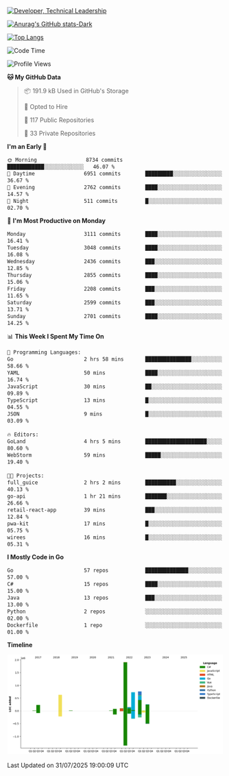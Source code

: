 <div>
  <a href="https://www.linkedin.com/in/arielpineiro/" target="_blank" rel="nofollow noopener noreferrer">
    <img src="https://img.shields.io/badge/-LinkedIn-%230077B5?style=for-the-badge&logo=linkedin&logoColor=white" alt="Developer, Technical Leadership" title="Ariel Piñeiro">
  </a>
</div>

[![Anurag's GitHub stats-Dark](https://github-readme-stats.vercel.app/api?username=arielsrv&show_icons=true&theme=dark#gh-dark-mode-only)](https://github.com/anuraghazra/github-readme-stats#gh-dark-mode-only)

[![Top Langs](https://github-readme-stats.vercel.app/api/top-langs/?username=arielsrv&layout=compact&langs_count=10&theme=dark#gh-dark-mode-only)](https://github.com/anuraghazra/github-readme-stats&theme=dark#gh-dark-mode-only)

<!--START_SECTION:waka-->
![Code Time](http://img.shields.io/badge/Code%20Time-1%2C360%20hrs%204%20mins-blue)

![Profile Views](http://img.shields.io/badge/Profile%20Views-23-blue)

**🐱 My GitHub Data** 

> 📦 191.9 kB Used in GitHub's Storage 
 > 
> 💼 Opted to Hire
 > 
> 📜 117 Public Repositories 
 > 
> 🔑 33 Private Repositories 
 > 
**I'm an Early 🐤** 

```text
🌞 Morning                8734 commits        ████████████░░░░░░░░░░░░░   46.07 % 
🌆 Daytime                6951 commits        █████████░░░░░░░░░░░░░░░░   36.67 % 
🌃 Evening                2762 commits        ████░░░░░░░░░░░░░░░░░░░░░   14.57 % 
🌙 Night                  511 commits         █░░░░░░░░░░░░░░░░░░░░░░░░   02.70 % 
```
📅 **I'm Most Productive on Monday** 

```text
Monday                   3111 commits        ████░░░░░░░░░░░░░░░░░░░░░   16.41 % 
Tuesday                  3048 commits        ████░░░░░░░░░░░░░░░░░░░░░   16.08 % 
Wednesday                2436 commits        ███░░░░░░░░░░░░░░░░░░░░░░   12.85 % 
Thursday                 2855 commits        ████░░░░░░░░░░░░░░░░░░░░░   15.06 % 
Friday                   2208 commits        ███░░░░░░░░░░░░░░░░░░░░░░   11.65 % 
Saturday                 2599 commits        ███░░░░░░░░░░░░░░░░░░░░░░   13.71 % 
Sunday                   2701 commits        ████░░░░░░░░░░░░░░░░░░░░░   14.25 % 
```


📊 **This Week I Spent My Time On** 

```text
💬 Programming Languages: 
Go                       2 hrs 58 mins       ███████████████░░░░░░░░░░   58.66 % 
YAML                     50 mins             ████░░░░░░░░░░░░░░░░░░░░░   16.74 % 
JavaScript               30 mins             ██░░░░░░░░░░░░░░░░░░░░░░░   09.89 % 
TypeScript               13 mins             █░░░░░░░░░░░░░░░░░░░░░░░░   04.55 % 
JSON                     9 mins              █░░░░░░░░░░░░░░░░░░░░░░░░   03.09 % 

🔥 Editors: 
GoLand                   4 hrs 5 mins        ████████████████████░░░░░   80.60 % 
WebStorm                 59 mins             █████░░░░░░░░░░░░░░░░░░░░   19.40 % 

🐱‍💻 Projects: 
full_guice               2 hrs 2 mins        ██████████░░░░░░░░░░░░░░░   40.13 % 
go-api                   1 hr 21 mins        ███████░░░░░░░░░░░░░░░░░░   26.66 % 
retail-react-app         39 mins             ███░░░░░░░░░░░░░░░░░░░░░░   12.84 % 
pwa-kit                  17 mins             █░░░░░░░░░░░░░░░░░░░░░░░░   05.75 % 
wirees                   16 mins             █░░░░░░░░░░░░░░░░░░░░░░░░   05.31 % 
```

**I Mostly Code in Go** 

```text
Go                       57 repos            ██████████████░░░░░░░░░░░   57.00 % 
C#                       15 repos            ████░░░░░░░░░░░░░░░░░░░░░   15.00 % 
Java                     13 repos            ███░░░░░░░░░░░░░░░░░░░░░░   13.00 % 
Python                   2 repos             ░░░░░░░░░░░░░░░░░░░░░░░░░   02.00 % 
Dockerfile               1 repo              ░░░░░░░░░░░░░░░░░░░░░░░░░   01.00 % 
```



**Timeline**

![Lines of Code chart](https://raw.githubusercontent.com/arielsrv/arielsrv/main/assets/bar_graph.png)


 Last Updated on 31/07/2025 19:00:09 UTC
<!--END_SECTION:waka-->
